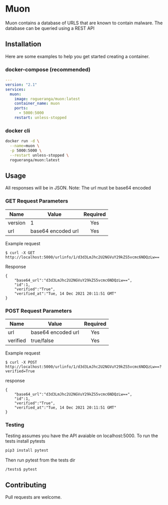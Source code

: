 # Muon

Muon contains a database of URLS that are known to contain malware. The database can
be queried using a REST API

## Installation

Here are some examples to help you get started creating a container.

### docker-compose (recommended)

```yaml
---
version: "2.1"
services:
  muon:
    image: rogueranga/muon:latest
    container_name: muon
    ports:
      - 5000:5000
    restart: unless-stopped
```

### docker cli

```bash
docker run -d \
  --name=muon \
  -p 5000:5000 \
  --restart unless-stopped \
  rogueranga/muon:latest
```

## Usage

All responses will be in JSON. 
Note: The url must be base64 encoded



### GET Request Parameters

| Name          | Value             | Required  |
| ------------- |-------------------|:---------:|
| version       | 1                 | Yes       |
| url           | base64 encoded url| Yes       |


Example request

```
$ curl -X GET http://localhost:5000/urlinfo/1/d3d3LmJhc2U2NGVuY29kZS5vcmc6NDQzLw==
```

Response

```
{
    "base64_url":"d3d3LmJhc2U2NGVuY29kZS5vcmc6NDQzLw==",
    "id":1,
    "verified":"True",
    "verified_at":"Tue, 14 Dec 2021 20:11:51 GMT"
}

```


### POST Request Parameters

| Name          | Value              | Required  |
| ------------- |--------------------|:---------:|
| url           | base64 encoded url | Yes       |
| verified      | true/false         | Yes       |


Example request

```
$ curl -X POST http://localhost:5000/urlinfo/1/d3d3LmJhc2U2NGVuY29kZS5vcmc6NDQzLw==?verified=True
```

response

```
{
    "base64_url":"d3d3LmJhc2U2NGVuY29kZS5vcmc6NDQzLw==",
    "id":1,
    "verified":"True",
    "verified_at":"Tue, 14 Dec 2021 20:11:51 GMT"
}

```


### Testing

Testing assumes you have the API avaiable on localhost:5000. To run the tests install pytests

```python
pip3 install pytest
```

Then run pytest from the tests dir

```
/tests$ pytest
```

## Contributing
Pull requests are welcome.

